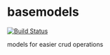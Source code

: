 # basemodels

[![Build Status](https://travis-ci.org/countless-integers/basemodels.svg?branch=master)](https://travis-ci.org/countless-integers/basemodels)

models for easier crud operations
